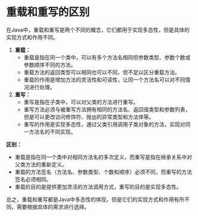 # 重载和重写的区别

在Java中，重载和重写是两个不同的概念，它们都用于实现多态性，但是具体的实现方式和作用不同。

1. **重载：**
    - 重载是指在同一个类中，可以有多个方法名相同但参数类型、参数个数或参数顺序不同的方法。
    - 重载方法的返回类型可以相同也可以不同，但不足以区分重载方法。
    - 重载的作用是增加方法的灵活性和可读性，让同一个方法名可以对不同情况进行处理。
2. **重写：**
    - 重写是指在子类中，可以对父类的方法进行重写。
    - 重写方法必须与被重写方法拥有相同的方法名、返回值类型和参数列表，但是可以更改访问修饰符、抛出的异常类型和方法体等。
    - 重写的作用是实现多态性，通过父类引用调用子类对象的方法，实现对同一方法名的不同实现。

**区别：**

+ 重载是指在同一个类中对相同方法名的多次定义，而重写是指在继承关系中对父类方法的重新定义。
+ 重载的方法签名（方法名、参数类型、个数和顺序）必须不同，而重写的方法签名必须相同。
+ 重载的目的是提供更加灵活的方法调用方式，重写的目的是实现多态性。

总之，重载和重写都是Java中多态性的体现，但是它们的实现方式和作用有所不同，需要根据具体的需求进行选择。

